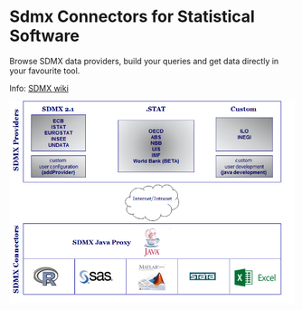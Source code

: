 Sdmx Connectors for Statistical Software
====

Browse SDMX data providers, build your queries and get data directly in your favourite tool. 

Info: [SDMX wiki](https://github.com/amattioc/SDMX/wiki)


![My image](https://github.com/amattioc/SDMX/blob/master/docs/resources/sdmx.png)
